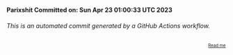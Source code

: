 **Parixshit Committed on: Sun Apr 23 01:00:33 UTC 2023** <!-- 441ba54e-2c01-4e05-9c00-8b82f2933406 -->

###### This is an automated commit generated by a GitHub Actions workflow.

<div align="right"><sub><sup><a href="https://github.com/Parixshit/AutoCommit.git">Read me</a></sup></sub></div>
